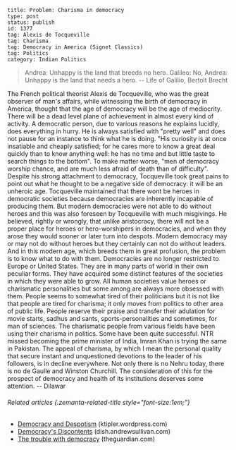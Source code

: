 ~~~~ 
title: Problem: Charisma in democracy 
type: post
status: publish
id: 1377
tag: Alexis de Tocqueville
tag: Charisma
tag: Democracy in America (Signet Classics)
tag: Politics
category: Indian Politics
~~~~

> Andrea: Unhappy is the land that breeds no hero. Galileo: No, Andrea:
> Unhappy is the land that needs a hero. -- Life of Galilio, Bertolt
> Brecht

The French political theorist Alexis de Tocqueville, who was the great
observer of man's affairs, while witnessing the birth of democracy in
America, thought that the age of democracy will be the age of
mediocrity. There will be a dead level plane of achievement in almost
every kind of activity. A democratic person, due to various reasons he
explains lucidly, does everything in hurry. He is always satisfied with
"pretty well" and does not pause for an instance to think what he is
doing. "His curiosity is at once insatiable and cheaply satisfied; for
he cares more to know a great deal quickly than to know anything well:
he has no time and but little taste to search things to the bottom". To
make matter worse, "men of democracy worship chance, and are much less
afraid of death than of difficulty". Despite his strong attachment to
democracy, Tocqueville took great pains to point out what he thought to
be a negative side of democracy: it will be an unheroic age. Tocqueville
maintained that there wont be heroes in democratic societies because
democracies are inherently incapable of producing them. But modern
democracies were not able to do without heroes and this was also
foreseen by Tocqueville with much misgivings. He believed, rightly or
wrongly, that unlike aristocracy, there will not be a proper place for
heroes or hero-worshipers in democracies, and when they arose they would
sooner or later turn into despots. Modern democracy may or may not do
without heroes but they certainly can not do without leaders. And in
this modern age, which breeds them in great profusion, the problem is to
know what to do with them. Democracies are no longer restricted to
Europe or United States. They are in many parts of world in their own
peculiar forms. They have acquired some distinct features of the
societies in which they were able to grow. All human societies value
heroes or charismatic personalities but some among are always more
obsessed with them. People seems to somewhat tired of their politicians
but it is not like that people are tired for charisma; it only moves
from politics to other area of public life. People reserve their praise
and transfer their adulation for movie starts, sadhus and sants,
sports-personalities and sometimes, for man of sciences. The charismatic
people from various fields have been using their charisma in politics.
Some have been quite successful. NTR missed becoming the prime minister
of India, Imran Khan is trying the same in Pakistan. The appeal of
charisma, by which I mean the personal quality that secure instant and
unquestioned devotions to the leader of his followers, is in decline
everywhere. Not only there is no Nehru today, there is no de Gaulle and
Winston Churchill. The consideration of this for the prospect of
democracy and health of its institutions deserves some attention. --
Dilawar

###### Related articles {.zemanta-related-title style="font-size:1em;"}

-   [Democracy and
    Despotism](http://ktipler.wordpress.com/2013/12/05/democracy-and-despotism/)
    (ktipler.wordpress.com)
-   [Democracy's
    Discontents](http://dish.andrewsullivan.com/2013/11/27/democracys-discontents/)
    (dish.andrewsullivan.com)
-   [The trouble with
    democracy](http://www.theguardian.com/books/2013/nov/08/trouble-with-democracy-david-runciman)
    (theguardian.com)

 
